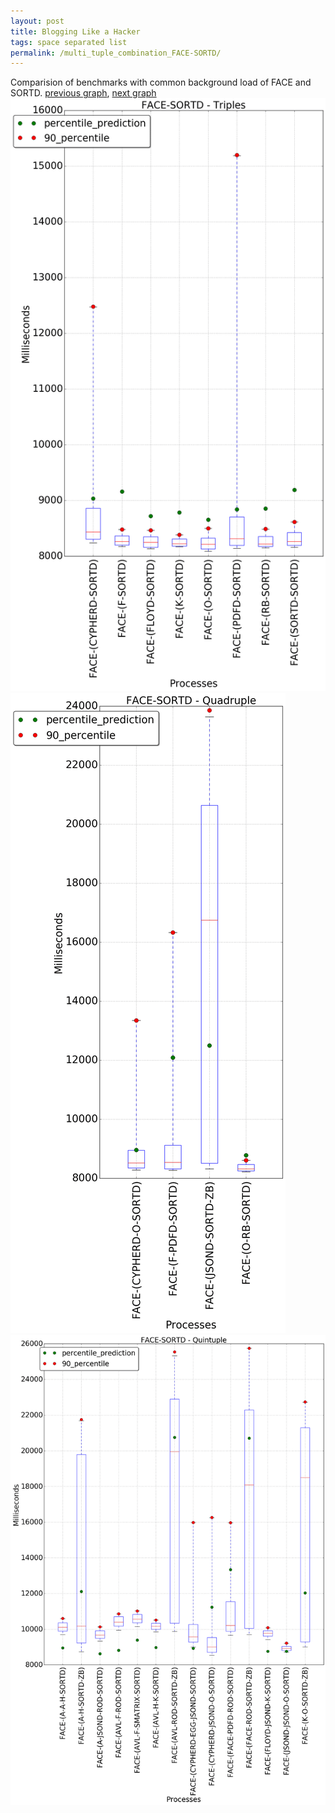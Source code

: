 ```yaml
---
layout: post
title: Blogging Like a Hacker
tags: space separated list
permalink: /multi_tuple_combination_FACE-SORTD/
---
```


Comparision of benchmarks with common background load of FACE and SORTD.
[previous graph](./multi_tuple_combination_FACE-SMATRIX/), [next graph](./multi_tuple_combination_FACE-ZB/)
<img src="./images/triple/FACE/FACE-SORTD_box.png" alt="graph figure"><img src="./images/quadruple/FACE/FACE-SORTD_box.png" alt="graph figure"><img src="./images/quintuple/FACE/FACE-SORTD_box.png" alt="graph figure">